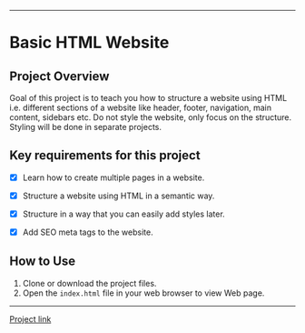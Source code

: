  ---
# Basic HTML Website

## Project Overview
Goal of this project is to teach you how to structure a website using HTML i.e. different sections of a website like header, footer, navigation, main content, sidebars etc. Do not style the website, only focus on the structure. Styling will be done in separate projects.

## Key requirements for this project
- [x] Learn how to create multiple pages in a website.
- [x] Structure a website using HTML in a semantic way.
- [x] Structure in a way that you can easily add styles later.
- [x] Add SEO meta tags to the website.


## How to Use
1. Clone or download the project files.
2. Open the `index.html` file in your web browser to view Web page.

 ---

[Project link](https://roadmap.sh/projects/basic-html-website)
